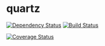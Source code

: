 # quartz
[![Dependency Status](https://www.versioneye.com/user/projects/561fe71536d0ab0016000788/badge.svg?style=flat)](https://www.versioneye.com/user/projects/561fe71536d0ab0016000788)
[![Build Status](https://travis-ci.org/sidlors/quartz.svg)](https://travis-ci.org/sidlors/quartz)

[![Coverage Status](https://coveralls.io/repos/sidlors/quartz/badge.svg?branch=master&service=github)](https://coveralls.io/github/sidlors/quartz?branch=master)
